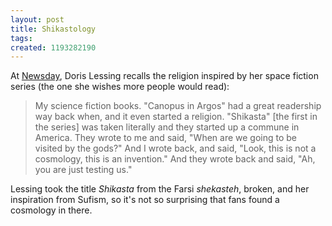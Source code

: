 ```yaml
---
layout: post
title: Shikastology
tags: 
created: 1193282190
---
```

At [Newsday](http://www.newsday.com/features/booksmags/ny-etdorislessing1011,0,1956124.story), Doris Lessing recalls the religion inspired by her space fiction series (the one she wishes more people would read):

> My science fiction books. "Canopus in Argos" had a great readership way back when, and it even started a religion. "Shikasta" [the first in the series] was taken literally and they started up a commune in America.<!--break--> They wrote to me and said, "When are we going to be visited by the gods?" And I wrote back, and said, "Look, this is not a cosmology, this is an invention." And they wrote back and said, "Ah, you are just testing us."

Lessing took the title _Shikasta_ from the Farsi _shekasteh_, broken, and her inspiration from Sufism, so it's not so surprising that fans found a cosmology in there.
